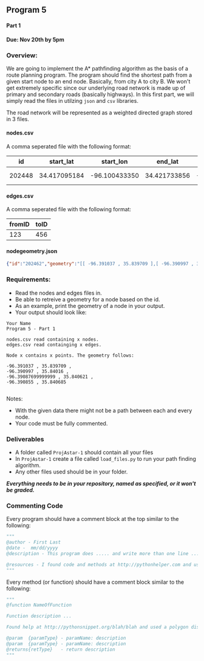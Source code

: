 ## Program 5 
#### Part 1
#### Due: Nov 20th by 5pm

### Overview:

We are going to implement the A* pathfinding algorithm as the basis of a route planning program. The program should find the shortest path from a given start node to an end node. Basically, from city A to city B. We won't get extremely specific since our underlying road network is made up of primary and secondary roads (basically highways). In this first part, we will simply read the files in utilzing `json` and `csv` libraries.

The road network will be represented as a weighted directed graph stored in 3 files.

#### nodes.csv

A comma seperated file with the following format:

| id | start_lat | start_lon | end_lat | end_lon | rttype | mtfcc | fullname | state | contiguous_us | distance |
|-----|----------|-----------|---------|---------|--------|-------|----------|-------|---------------|----------|
| 202448 | 34.417095184 |-96.100433350| 34.421733856| -96.094802856| M |S1200| N 69 Hwy  | OK| Y |222.69 |

#### edges.csv

A comma seperated file with the following format:

| fromID | toID |
|--------|------|
|   123  |   456|


#### nodegeometry.json

```json
{"id":"202462","geometry":"[[ -96.391037 , 35.839709 ],[ -96.390997 , 35.84016 ],[ -96.39087699999999 , 35.840621 ],[ -96.390855 , 35.840685 ]]"}
```


### Requirements:
- Read the nodes and edges files in. 
- Be able to retreive a geometry for a node based on the id. 
- As an example, print the geometry of a node in your output. 
- Your output should look like:

```
Your Name
Program 5 - Part 1

nodes.csv read containing x nodes.
edges.csv read containging x edges.

Node x contains x points. The geometry follows:

-96.391037 , 35.839709 , 
-96.390997 , 35.84016 ,
-96.39087699999999 , 35.840621 ,
-96.390855 , 35.840685 


```

Notes:
- With the given data there might not be a path between each and every node.
- Your code must be fully commented.



### Deliverables

- A folder called `ProjAstar-1` should contain all your files
- In `ProjAstar-1` create a file called `load_files.py` to run your path finding algorithm. 
- Any other files used should be in your folder.



***Everything needs to be in your repository, named as specified, or it won't be graded.***


### Commenting Code
Every program should have a comment block at the top similar to the following:

```python
"""
@author - First Last
@date -  mm/dd/yyyy
@description - This program does ..... and write more than one line ..... 

@resources - I found code and methods at http://pythonhelper.com and used some polygon code.
"""
```

Every method (or function) should have a comment block similar to the following:

```python
"""
@function NameOfFunction 

Function description ...

Found help at http://pythonsnippet.org/blah/blah and used a polygon distance function

@param  {paramType} - paramName: description
@param  {paramType} - paramName: description
@returns{retType}   - return description
"""
```
